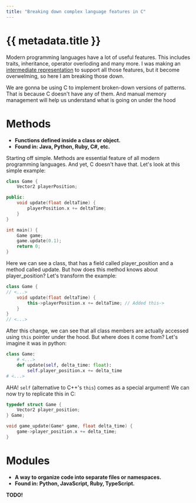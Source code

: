 ```yaml
---
title: "Breaking down complex language features in C"
---
```

# {{ metadata.title }}
Modern programming languages have a lot of useful features.
This includes traits, inheritance, operator overloding and many more.
I was making an [intermediate representation](https://github.com/InfiniteCoder01/OrCo) to support all those features,
but it become overwelming, so here I am breaking those down.

We are gonna be using C to implement broken-down versions of patterns.
That is because C doesn't have any of them. And manual memory management
will help us understand what is going on under the hood

# Methods
- **Functions defined inside a class or object.**
- **Found in: Java, Python, Ruby, C#, etc.**

Starting off simple. Methods are essential feature of all modern programming languages.
And yet, C doesn't have that. Let's look at this simple example:
```C++
class Game {
    Vector2 playerPosition;

public:
    void update(float deltaTime) {
        playerPosition.x += deltaTime;
    }
}

int main() {
    Game game;
    game.update(0.1);
    return 0;
}
```
Here we can see a class, that has a field called player_position and a method called update.
But how does this method knows about player_position? Let's transform the example:
```C++
class Game {
// <...>
    void update(float deltaTime) {
        this->playerPosition.x += deltaTime; // Added this->
    }
}
// <...>
```

After this change, we can see that all class members are actually accessed using `this` pointer under the hood.
But where does it come from? Let's imagine it was in python:
```Python
class Game:
    # <...>
    def update(self, delta_time: float):
        self.player_position.x += delta_time
# <...>
```

AHA! `self` (alternative to C++'s `this`) comes as a special argument!
We can now try to replicate this in C:
```C
typedef struct Game {
    Vector2 player_position;
} Game;

void game_update(Game* game, float delta_time) {
    game->player_position.x += delta_time;
}
```

# Modules
- **A way to organize code into separate files or namespaces.**
- **Found in: Python, JavaScript, Ruby, TypeScript.**

**TODO!**
